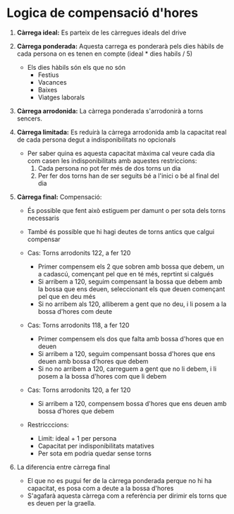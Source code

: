 # Logica de compensació d'hores

1. **Càrrega ideal:** Es parteix de les càrregues ideals del drive
1. **Càrrega ponderada:** Aquesta carrega es ponderarà pels dies hàbils de cada persona on es tenen en compte (ideal * dies habils / 5)
    - Els dies hàbils són els que no són
        - Festius
        - Vacances
        - Baixes
        - Viatges laborals
1. **Càrrega arrodonida:** La càrrega ponderada s'arrodonirà a torns sencers.

1. **Càrrega limitada:** Es reduirà la càrrega arrodonida amb la capacitat real de cada persona degut a indisponibilitats no opcionals
    - Per saber quina es aquesta capacitat màxima cal veure cada dia com casen les indisponibilitats amb aquestes restriccions:
        1. Cada persona no pot fer més de dos torns un dia
        1. Per fer dos torns han de ser seguits bé a l'inici o bé al final del dia

1. **Càrrega final:** Compensació:
    - És possible que fent això estiguem per damunt o per sota dels torns necessaris
    - També és possible que hi hagi deutes de torns antics que calgui compensar
    - Cas: Torns arrodonits 122, a fer 120
        - Primer compensem els 2 que sobren amb bossa que debem, un a cadascú, començant pel que en té més, reprtint si calgués
        - Si arribem a 120, seguim compensant la bossa que debem amb la bossa que ens deuen, seleccionant els que deuen començant pel que en deu més
        - Si no arribem als 120, alliberem a gent que no deu, i li posem a la bossa d'hores com deute
    - Cas: Torns arrodonits 118, a fer 120
        - Primer compensem els dos que falta amb bossa d'hores que en deuen
        - Si arribem a 120, seguim compensant bossa d'hores que ens deuen amb bossa d'hores que debem
        - Si no no arribem a 120, carreguem a gent que no li debem, i li posem a la bossa d'hores com que li debem
    - Cas: Torns arrodonits 120, a fer 120
        - Si arribem a 120, compensem bossa d'hores que ens deuen amb bossa d'hores que debem

    - Restricccions:
        - Limit: ideal + 1 per persona
        - Capacitat per indisponibilitats matatives
        - Per sota em podria quedar sense torns

1. La diferencia entre càrrega final  

    - El que no es pugui fer de la càrrega ponderada perque no hi ha capacitat, es posa com a deute a la bossa d'hores
    - S'agafarà aquesta càrrega com a referència per dirimir els torns que es deuen per la graella.















